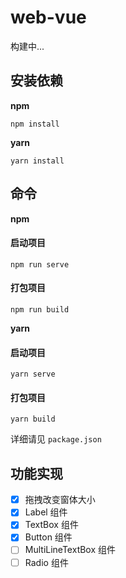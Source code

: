 # web-vue

构建中...

## 安装依赖

**npm**

```
npm install
```

**yarn**

```
yarn install
```

## 命令

**npm**
#### 启动项目

```
npm run serve
```

#### 打包项目

```
npm run build
```

**yarn**
#### 启动项目

```
yarn serve
```

#### 打包项目

```
yarn build
```

详细请见 `package.json`

## 功能实现

- [x] 拖拽改变窗体大小
- [x] Label 组件
- [x] TextBox 组件
- [x] Button 组件
- [ ] MultiLineTextBox 组件
- [ ] Radio 组件
